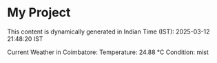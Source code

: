 # My Project

This content is dynamically generated in Indian Time (IST): 2025-03-12 21:48:20 IST


Current Weather in Coimbatore:
Temperature: 24.88 °C
Condition: mist
